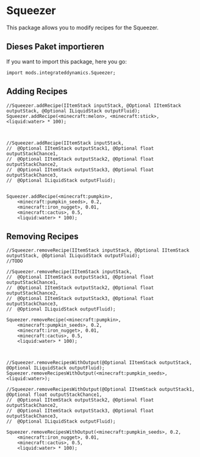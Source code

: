# Squeezer

This package allows you to modify recipes for the Squeezer.

## Dieses Paket importieren

If you want to import this package, here you go:

    import mods.integrateddynamics.Squeezer;
    

## Adding Recipes

    //Squeezer.addRecipe(IItemStack inputStack, @Optional IItemStack outputStack, @Optional ILiquidStack outputFluid);
    Squeezer.addRecipe(<minecraft:melon>, <minecraft:stick>, <liquid:water> * 100);
    
    
    
    //Squeezer.addRecipe(IItemStack inputStack, 
    //  @Optional IItemStack outputStack1, @Optional float outputStackChance1,
    //  @Optional IItemStack outputStack2, @Optional float outputStackChance2,
    //  @Optional IItemStack outputStack3, @Optional float outputStackChance3,
    //  @Optional ILiquidStack outputFluid);
    
    
    Squeezer.addRecipe(<minecraft:pumpkin>, 
        <minecraft:pumpkin_seeds>, 0.2,
        <minecraft:iron_nugget>, 0.01,
        <minecraft:cactus>, 0.5,
        <liquid:water> * 100);
    

## Removing Recipes

    //Squeezer.removeRecipe(IItemStack inputStack, @Optional IItemStack outputStack, @Optional ILiquidStack outputFluid);
    //TODO
    
    //Squeezer.removeRecipe(IItemStack inputStack,
    //  @Optional IItemStack outputStack1, @Optional float outputStackChance1,
    //  @Optional IItemStack outputStack2, @Optional float outputStackChance2,
    //  @Optional IItemStack outputStack3, @Optional float outputStackChance3,
    //  @Optional ILiquidStack outputFluid);
    
    Squeezer.removeRecipe(<minecraft:pumpkin>, 
        <minecraft:pumpkin_seeds>, 0.2,
        <minecraft:iron_nugget>, 0.01,
        <minecraft:cactus>, 0.5,
        <liquid:water> * 100);
    
    
    
    //Squeezer.removeRecipesWithOutput(@Optional IItemStack outputStack, @Optional ILiquidStack outputFluid);
    Squeezer.removeRecipesWithOutput(<minecraft:pumpkin_seeds>, <liquid:water>);
    
    //Squeezer.removeRecipesWithOutput(@Optional IItemStack outputStack1, @Optional float outputStackChance1,
    //  @Optional IItemStack outputStack2, @Optional float outputStackChance2,
    //  @Optional IItemStack outputStack3, @Optional float outputStackChance3,
    //  @Optional ILiquidStack outputFluid);
    
    Squeezer.removeRecipesWithOutput(<minecraft:pumpkin_seeds>, 0.2,
        <minecraft:iron_nugget>, 0.01,
        <minecraft:cactus>, 0.5,
        <liquid:water> * 100);